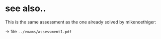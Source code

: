 # see also..

This is the same assessment as the one already solved by mikenoethiger:

-> file `../exams/assessment1.pdf`